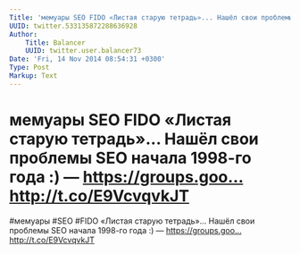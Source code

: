 ```yaml
---
Title: 'мемуары SEO FIDO «Листая старую тетрадь»... Нашёл свои проблемы SEO начала 1998-го года :) — https://groups.goo… http://t.co/E9VcvqvkJT'
UUID: twitter.533135872288636928
Author:
    Title: Balancer
    UUID: twitter.user.balancer73
Date: 'Fri, 14 Nov 2014 08:54:31 +0300'
Type: Post
Markup: Text
---
```


# мемуары SEO FIDO «Листая старую тетрадь»... Нашёл свои проблемы SEO начала 1998-го года :) — https://groups.goo… http://t.co/E9VcvqvkJT

#мемуары #SEO #FIDO «Листая старую тетрадь»... Нашёл свои
проблемы SEO начала 1998-го года :) — https://groups.goo…
http://t.co/E9VcvqvkJT